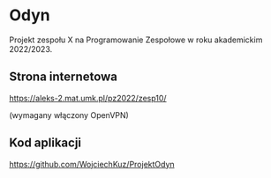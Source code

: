 # Odyn
Projekt zespołu X na Programowanie Zespołowe w roku akademickim 2022/2023.

## Strona internetowa
https://aleks-2.mat.umk.pl/pz2022/zesp10/

(wymagany włączony OpenVPN)

## Kod aplikacji
https://github.com/WojciechKuz/ProjektOdyn
